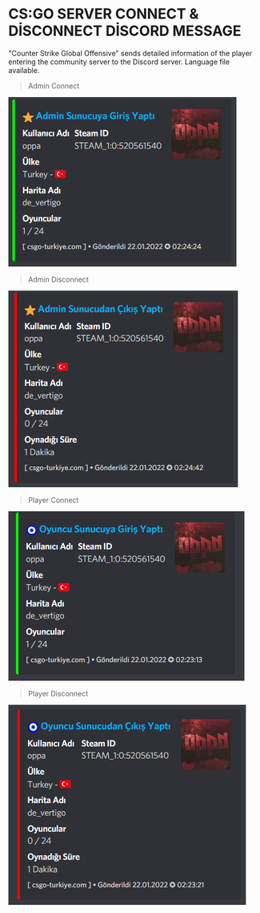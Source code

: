 # CS:GO SERVER CONNECT & DİSCONNECT DİSCORD MESSAGE
"Counter Strike Global Offensive" sends detailed information of the player entering the community server to the Discord server. Language file available.

> Admin Connect

![Admin Connect](/image/Admin%20Connect.PNG)

> Admin Disconnect

![Admin Disconnect](/image/Admin%20Disconnect.PNG)

> Player Connect

![Player Connect](/image/Player%20Connect.PNG)

> Player Disconnect

![Player Disconnect](/image/Player%20Disconnect.PNG)
